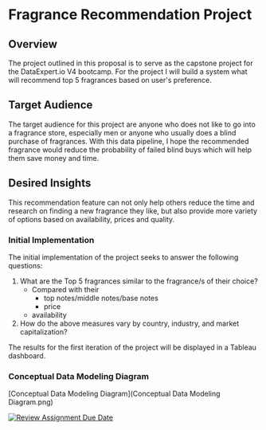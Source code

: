 # Fragrance Recommendation Project

## Overview
The project outlined in this proposal is to serve as the capstone project for the DataExpert.io V4 bootcamp. For the project I will build a system what will recommend top 5 fragrances based on user's preference. 

## Target Audience
The target audience for this project are anyone who does not like to go into a fragrance store, especially men or anyone who usually does a blind purchase of fragrances. With this data pipeline, I hope the recommended fragrance would reduce the probability of failed blind buys which will help them save money and time.

## Desired Insights
This recommendation feature can not only help others reduce the time and research on finding a new fragrance they like, but also provide more variety of options based on availability, prices and quality.

### Initial Implementation
The initial implementation of the project seeks to answer the following questions:
1. What are the Top 5 fragrances similar to the fragrance/s of their choice?
	- Compared with their
		- top notes/middle notes/base notes
		- price
    - availability
2. How do the above measures vary by country, industry, and market capitalization?

The results for the first iteration of the project will be displayed in a Tableau dashboard.

### Conceptual Data Modeling Diagram
[Conceptual Data Modeling Diagram](Conceptual Data Modeling Diagram.png)

[![Review Assignment Due Date](https://classroom.github.com/assets/deadline-readme-button-24ddc0f5d75046c5622901739e7c5dd533143b0c8e959d652212380cedb1ea36.svg)](https://classroom.github.com/a/1lXY_Wlg)
